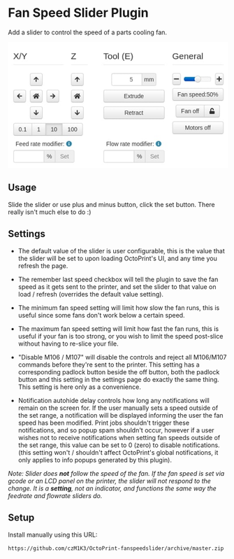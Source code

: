# Fan Speed Slider Plugin

Add a slider to control the speed of a parts cooling fan.

![Slider](./image/slider.jpg)

## Usage

Slide the slider or use plus and minus button, click the set button. There really isn't much else to do :)

## Settings

* The default value of the slider is user configurable, this is the value that the slider will be set to upon loading OctoPrint's UI, and any time you refresh the page. 

* The remember last speed checkbox will tell the plugin to save the fan speed as it gets sent to the printer, and set the slider to that value on load / refresh (overrides the default value setting).

* The minimum fan speed setting will limit how slow the fan runs, this is useful since some fans don't work below a certain speed.

* The maximum fan speed setting will limit how fast the fan runs, this is useful if your fan is too strong, or you wish to limit the speed post-slice without having to re-slice your file.

* "Disable M106 / M107" will disable the controls and reject all M106/M107 commands before they're sent to the printer. This setting has a corresponding padlock button beside the off button, both the padlock button and this setting in the settings page do exactly the same thing. This setting is here only as a convenience.

* Notification autohide delay controls how long any notifications will remain on the screen for. If the user manually sets a speed outside of the set range, a notification will be displayed informing the user the fan speed has been modified. Print jobs shouldn't trigger these notifications, and so popup spam shouldn't occur, however if a user wishes not to receive notifications when setting fan speeds outside of the set range, this value can be set to 0 (zero) to disable notifications. (this setting won't / shouldn't affect OctoPrint's global notifications, it only applies to info popups generated by this plugin).

*Note: Slider does __not__ follow the speed of the fan. If the fan speed is set via gcode or an LCD panel on the printer, the slider will not respond to the change. It is a __setting__, not an indicator, and functions the same way the feedrate and flowrate sliders do.*

## Setup

Install manually using this URL:

    https://github.com/czM1K3/OctoPrint-fanspeedslider/archive/master.zip

